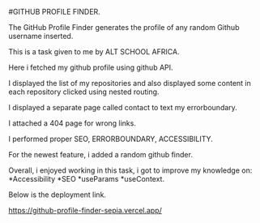 #GITHUB PROFILE FINDER.

The GitHub Profile Finder generates the profile of any random Github username inserted.

This is a task given to me by ALT SCHOOL AFRICA.

Here i fetched my github profile using github API.

I displayed the list of my repositories and also displayed some content in each repository clicked using nested routing.

I displayed a separate page called contact to text my errorboundary.

I attached a 404 page for wrong links.

I performed proper SEO, ERRORBOUNDARY, ACCESSIBILITY.

For the newest feature, i added a random github finder.

Overall, i enjoyed working in this task, i got to improve my knowledge on: *Accessibility *SEO *useParams *useContext.

Below is the deployment link.

https://github-profile-finder-sepia.vercel.app/
